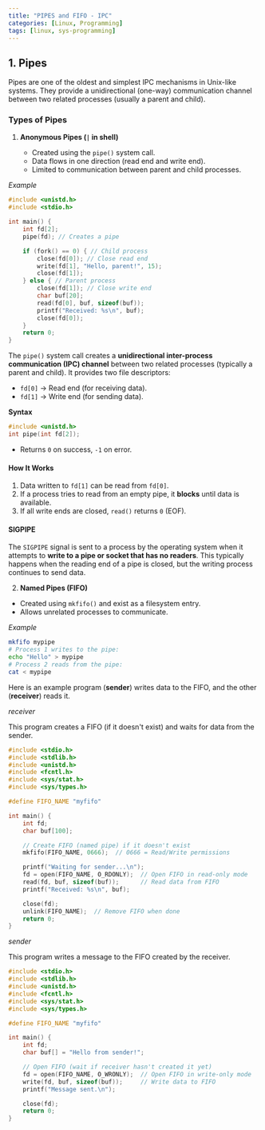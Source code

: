 ```yaml
---
title: "PIPES and FIFO - IPC"
categories: [Linux, Programming]
tags: [linux, sys-programming]
---
```


## **1. Pipes**

Pipes are one of the oldest and simplest IPC mechanisms in Unix-like systems. They provide a unidirectional (one-way) communication channel between two related processes (usually a parent and child).

### **Types of Pipes**

1. **Anonymous Pipes (`|` in shell)**
    
    - Created using the `pipe()` system call.
    - Data flows in one direction (read end and write end).    
    - Limited to communication between parent and child processes.

*Example*

```c
#include <unistd.h>
#include <stdio.h>

int main() {
    int fd[2];
    pipe(fd); // Creates a pipe

    if (fork() == 0) { // Child process
        close(fd[0]); // Close read end
        write(fd[1], "Hello, parent!", 15);
        close(fd[1]);
    } else { // Parent process
        close(fd[1]); // Close write end
        char buf[20];
        read(fd[0], buf, sizeof(buf));
        printf("Received: %s\n", buf);
        close(fd[0]);
    }
    return 0;
}
```


The `pipe()` system call creates a **unidirectional inter-process communication (IPC) channel** between two related processes (typically a parent and child). It provides two file descriptors:

- `fd[0]` → Read end (for receiving data).
- `fd[1]` → Write end (for sending data).

**Syntax**

```c
#include <unistd.h>
int pipe(int fd[2]);
```

- Returns `0` on success, `-1` on error.

#### How It Works

1. Data written to `fd[1]` can be read from `fd[0]`.
2. If a process tries to read from an empty pipe, it **blocks** until data is available.
3. If all write ends are closed, `read()` returns `0` (EOF).


#### SIGPIPE 

 The `SIGPIPE` signal is sent to a process by the operating system when it attempts to **write to a pipe or socket that has no readers**. This typically happens when the reading end of a pipe is closed, but the writing process continues to send data.
 
2. **Named Pipes (FIFO)**
   
- Created using `mkfifo()` and exist as a filesystem entry.
- Allows unrelated processes to communicate.

*Example*

```bash
mkfifo mypipe
# Process 1 writes to the pipe:
echo "Hello" > mypipe
# Process 2 reads from the pipe:
cat < mypipe
```

Here is an example program (**sender**) writes data to the FIFO, and the other (**receiver**) reads it.

*receiver*

This program creates a FIFO (if it doesn't exist) and waits for data from the sender.

```c
#include <stdio.h>
#include <stdlib.h>
#include <unistd.h>
#include <fcntl.h>
#include <sys/stat.h>
#include <sys/types.h>

#define FIFO_NAME "myfifo"

int main() {
    int fd;
    char buf[100];

    // Create FIFO (named pipe) if it doesn't exist
    mkfifo(FIFO_NAME, 0666);  // 0666 = Read/Write permissions

    printf("Waiting for sender...\n");
    fd = open(FIFO_NAME, O_RDONLY);  // Open FIFO in read-only mode
    read(fd, buf, sizeof(buf));      // Read data from FIFO
    printf("Received: %s\n", buf);

    close(fd);
    unlink(FIFO_NAME);  // Remove FIFO when done
    return 0;
}
```

*sender*

This program writes a message to the FIFO created by the receiver.

```c
#include <stdio.h>
#include <stdlib.h>
#include <unistd.h>
#include <fcntl.h>
#include <sys/stat.h>
#include <sys/types.h>

#define FIFO_NAME "myfifo"

int main() {
    int fd;
    char buf[] = "Hello from sender!";

    // Open FIFO (wait if receiver hasn't created it yet)
    fd = open(FIFO_NAME, O_WRONLY);  // Open FIFO in write-only mode
    write(fd, buf, sizeof(buf));     // Write data to FIFO
    printf("Message sent.\n");

    close(fd);
    return 0;
}
```
